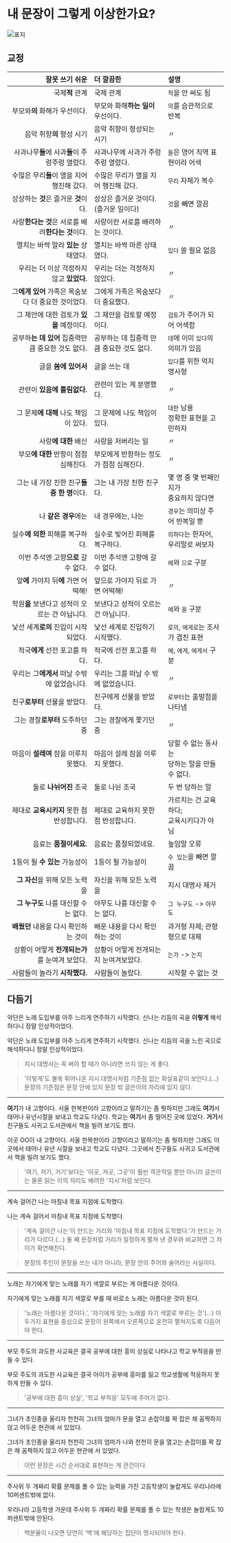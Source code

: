 # 내 문장이 그렇게 이상한가요?

![표지](img/title.jpg)


## 교정

| 잘못 쓰기 쉬운                                      | 더 깔끔한                                 | 설명                                             |
| ---:                                                | :---                                      | :---                                             |
| 국제**적** 관계                                     | 국제 관계                                 | `적`을 안 써도 됨                                |
| 부모와**의** 화해가 우선이다.                       | 부모와 화해**하는 일이** 우선이다.        | `의`를 습관적으로 반복                           |
| 음악 취향**의** 형성 시기                           | 음악 취향이 형성되는 시기                 | 〃                                               |
| 사과나무**들**에 사과**들**이 주렁주렁 열렸다.      | 사과나무에 사과가 주렁주렁 열렸다.        | `들`은 영어 직역 표현이라 어색                   |
| 수많은 무리**들**이 열을 지어 행진해 갔다.          | 수많은 무리가 열을 지어 행진해 갔다.      | `무리` 자체가 복수                               |
| 상상하는 **것**은 즐거운 **것**이다.                | 상상은 즐거운 것이다.(즐거운 일이다)      | `것`을 빼면 깔끔                                 |
| 사랑**한다는 것**은 서로를 배려**한다는 것**이다.   | 사랑이란 서로를 배려하는 것이다.          | 〃                                               |
| 멸치는 바싹 말라 **있는** 상태였다.                 | 멸치는 바싹 마른 상태였다.                | `있다` 쓸 필요 없음                              |
| 우리는 더 이상 걱정하지 않고 **있었다.**            | 우리는 더는 걱정하지 않았다.              | 〃                                               |
| 그**에게 있어** 가족은 목숨보다 더 중요한 것이었다. | 그에게 가족은 목숨보다 더 중요했다.       | 〃                                               |
| 그 제안에 대한 검토가 **있을** 예정이다.            | 그 제안을 검토할 예정이다.                | `검토`가 주어가 되어 어색함                      |
| 공부하**는 데 있어** 집중력만큼 중요한 것도 없다.   | 공부하는 데 집중력 만큼 중요한 것도 없다. | `데`에 이미 `있다`의 의미가 있음                 |
| 글을 **씀에 있어서**                                | 글을 쓰는 데                              | `있다`를 위한 억지 명사형                        |
| 관련이 **있음에 틀림없다.**                         | 관련이 있는 게 분명했다.                  | 〃                                               |
| 그 문제**에 대해** 나도 책임이 있다.                | 그 문제에 나도 책임이 있다.               | `대한` 남용<br>정확한 표현을 고민하자            |
| 사랑**에 대한** 배신                                | 사랑을 저버리는 일                        | 〃                                               |
| 부모**에 대한** 반항이 점점 심해진다.               | 부모에게 반항하는 정도가 점점 심해진다.   | 〃                                               |
| 그는 내 가장 친한 친구**들 중 한 명**이다.          | 그는 내 가장 친한 친구다.                 | 몇 명 중 몇 번째인지가<br>중요하지 않다면        |
| 나 **같은 경우**에는                                | 내 경우에는, 나는                         | `경우`는 의미상 주어 반복일 뿐                   |
| 실수**에 의한** 피해를 복구하다.                    | 실수로 빚어진 피해를 복구하다.            | `의하다`는 한자어, 우리말로 써보자               |
| 이번 추석엔 고향**으로** 갈 수 없다.                | 이번 추석엔 고향에 갈 수 없다.            | `에`와 `으로` 구분                               |
| 앞**에** 가야지 뒤**에** 가면 어떡해!               | 앞으로 가야지 뒤로 가면 어떡해!           | 〃                                               |
| 학원**을** 보낸다고 성적이 오르는 건 아닙니다.      | 보낸다고 성적이 오르는 건 아닙니다.       | `에`와 `을` 구분                                 |
| 낯선 세계**로의** 진입이 시작되었다.                | 낯선 세계로 진입하기 시작했다.            | `로의`, `에게로`는 조사가 겹친 표현              |
| 적국**에게** 선전 포고를 하다.                      | 적국에 선전 포고를 하다.                  | `에`, `에게`, `에게서`  구분                     |
| 우리는 그**에게서** 떠날 수밖에 없었습니다.         | 우리는 그를 떠날 수 밖에 없었습니다.      | 〃                                               |
| 친구**로부터** 선물을 받았다.                       | 친구에게 선물을 받았다.                   | `로부터`는 출발점을 나타냄                       |
| 그는 경찰**로부터** 도주하던 중                     | 그는 경찰에게 쫓기던 중                   | 〃                                               |
| 마음이 **설레여** 잠을 이루지 못했다.               | 마음이 설레 잠을 이루지 못했다.           | 당할 수 없는 동사는<br>당하는 말을 만들 수 없다. |
| 둘로 **나뉘어진** 조국                              | 둘로 나뉜 조국                            | 두 번 당하는 말                                  |
| 제대로 **교육시키지** 못한 점 반성합니다.           | 제대로 교육하지 못한 점 반성합니다.       | 가르치는 건 교육하다;<br>교육시키다가 아님       |
| 음료는 **품절이세요.**                              | 음료는 품절되었네요.                      | 높임말 오류                                      |
| 1등이 될 **수 있는** 가능성이                       | 1등이 될 가능성이                         | `수 있는`을 빼면 깔끔                            |
| **그 자신**을 위해 모든 노력을                      | 자신을 위해 모든 노력을                   | 지시 대명사 제거                                 |
| **그 누구도** 나를 대신할 수는 없다.                | 아무도 나를 대신할 수는 없다.             | `그 누구도` -> `아무도`                          |
| **배웠던** 내용을 다시 확인하는 것이                | 배운 내용을 다시 확인하는 것이            | 과거형 자제; 관형형으로 대체                     |
| 상황이 어떻게 **전개되는가**를 눈여겨 보았다.       | 상황이 어떻게 전개되는지 눈여겨보았다.    | `는가` -> `는지`                                 |
| 사람들이 놀라기 **시작했다.**                       | 사람들이 놀랐다.                          | 시작할 수 없는 것                                |


## 다듬기

악단은 노래 도입부를 아주 느리게 연주하기 시작했다. 신나는 리듬의 곡을 **이렇게** 해석하다니 정말 인상적이었다.

악단은 노래 도입부를 아주 느리게 연주하기 시작했다. 신나는 리듬의 곡을 느린 곡으로 해석하다니 정말 인상적이었다.

> 지시 대명사는 꼭 써야 할 때가 아니라면 쓰지 않는 게 좋다.

> '이렇게'도 불쑥 튀어나온 지시 대명사처럼 기준점 없는 화살표같이 보인다.(...)
> 문장의 기준점은 문장 안에 있지 문장 밖 글쓴이의 자리에 있지 않다.

---

**여기**가 내 고향이다. 서울 한복판이라 고향이라고 말하기는 좀 뭣하지만 그래도 **여기**서 태어나 유년시절을 보내고 학교도 다녔다.
학교는 **여기**서 좀 떨어진 곳에 있었다. **거기**서 친구들도 사귀고 도서관에서 책을 빌려 보기도 했다.

이곳 OO이 내 고향이다. 서울 한복판이라 고향이라고 말하기는 좀 뭣하지만 그래도 이곳에서 태어나 유년 시절을 보내고 학교도 다녔다.
그곳에서 친구들도 사귀고 도서관에서 책을 빌려 보기도 했다.

> '여기, 저기, 거기'보다는 '이곳, 저곳, 그곳'이 훨씬 객관적일 뿐만 아니라
> 글쓴이는 물론 읽는 이의 자리도 배려한 '지시'처럼 보인다.

---

계속 걸어간 나는 마침내 목표 지점에 도착했다.

나는 계속 걸어서 마침내 목표 지점에 도착했다.

> '계속 걸어간 나는'이 만드는 거리와 '마침내 목표 지점에 도착했다.'가 만드는 거리가 다르다.(...)
> 둘 째 문장처럼 거리가 일정하게 펼쳐 낸 경우와 비교하면 그 차이가 확연해진다.

> 문장의 주인이 문장을 쓰는 내가 아니라, 문장 안의 주어와 술어라는 사실이다.

---

노래는 자기에게 맞는 노래를 자기 색깔로 부르는 게 아름다운 것이다.

자기에게 맞는 노래를 자기 색깔로 부를 때 비로소 노래는 아름다운 것이 된다.

> '노래는 아름다운 것이다.', '자기에게 맞는 노래를 자기 색깔로 부르는 것'(...)
> 이 두가지 표현을 중심으로 문장이 왼쪽에서 오른쪽으로 온전히 펼쳐지도록 다듬어야 한다.

---

부모 주도의 과도한 사교육은 결국 공부에 대한 흥미 상실로 나타나고 학교 부적응을 만들 수 있다.

부모 주도의 과도한 사교육은 결국 아이가 공부에 흥미를 잃고 학교생활에 적응하지 못하게 만들 수 있다.

> '공부에 대한 흥미 상실', '학교 부적응' 모두에 주어가 없다.

---

그녀가 초인종을 울리자 천천히 그녀의 엄마가 문을 열고 손잡이를 꽉 잡은 채 꼼짝하지 않고 어두운 현관에 서 있었다.

그녀가 초인종을 울리자 천천히 그녀의 엄마가 나와 천천히 문을 열고는 손잡이를 꽉 잡은 채 꼼짝하지 않고 어두운 현관에 서 있었다.

> 이런 문장은 시간 순서대로 표현하는 게 관건이다.

---

주사위 두 개짜리 확률 문제를 풀 수 있는 능력을 가진 고등학생이 놀랍게도 우리나라에 10퍼센트밖에 없다.

우리나라 고등학생 가운데 주사위 두 개짜리 확률 문제를 풀 수 있는 학생은 놀랍게도 10퍼센트밖에 안된다.

> 백분율이 나오면 당연히 '백'에 해당하는 집단이 명시되어야 한다.
